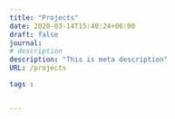 ```yaml
---
title: "Projects"
date: 2020-03-14T15:40:24+06:00
draft: false
journal:
# description
description: "This is meta description"
URL: /projects

tags :


---
```


